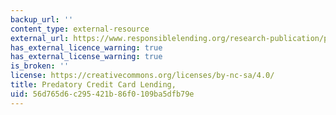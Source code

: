 ```yaml
---
backup_url: ''
content_type: external-resource
external_url: https://www.responsiblelending.org/research-publication/predatory-credit-card-unsafe-unsound
has_external_licence_warning: true
has_external_license_warning: true
is_broken: ''
license: https://creativecommons.org/licenses/by-nc-sa/4.0/
title: Predatory Credit Card Lending,
uid: 56d765d6-c295-421b-86f0-109ba5dfb79e
---
```

